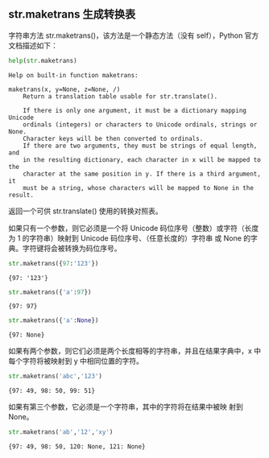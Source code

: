 ## str.maketrans 生成转换表

字符串方法 str.maketrans()，该方法是一个静态方法（没有 self），Python 官方文档描述如下：


```python
help(str.maketrans)
```

    Help on built-in function maketrans:
    
    maketrans(x, y=None, z=None, /)
        Return a translation table usable for str.translate().
        
        If there is only one argument, it must be a dictionary mapping Unicode
        ordinals (integers) or characters to Unicode ordinals, strings or None.
        Character keys will be then converted to ordinals.
        If there are two arguments, they must be strings of equal length, and
        in the resulting dictionary, each character in x will be mapped to the
        character at the same position in y. If there is a third argument, it
        must be a string, whose characters will be mapped to None in the result.
    
    

返回一个可供 str.translate() 使用的转换对照表。

如果只有一个参数，则它必须是一个将 Unicode 码位序号（整数）或字符（长度为 1 的字符串）映射到 Unicode 码位序号、（任意长度的）字符串 或 None 的字典。字符键将会被转换为码位序号。


```python
str.maketrans({97:'123'})
```




    {97: '123'}




```python
str.maketrans({'a':97})
```




    {97: 97}




```python
str.maketrans({'a':None})
```




    {97: None}



如果有两个参数，则它们必须是两个长度相等的字符串，并且在结果字典中，x 中每个字符将被映射到 y 中相同位置的字符。


```python
str.maketrans('abc','123')
```




    {97: 49, 98: 50, 99: 51}



如果有第三个参数，它必须是一个字符串，其中的字符将在结果中被映
射到 None。


```python
str.maketrans('ab','12','xy')
```




    {97: 49, 98: 50, 120: None, 121: None}



